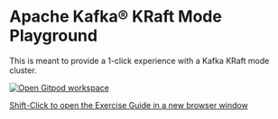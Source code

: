 # Apache Kafka® KRaft Mode Playground

This is meant to provide a 1-click experience with a Kafka KRaft mode cluster.

[![Open Gitpod workspace](https://gitpod.io/button/open-in-gitpod.svg)](https://gitpod.io/#https://github.com/daveshook/learn-kafka-kraft)

[Shift-Click to open the Exercise Guide in a new browser window](http://confluent-learn-kafka.s3-website-us-west-2.amazonaws.com/kraft-playground/)
